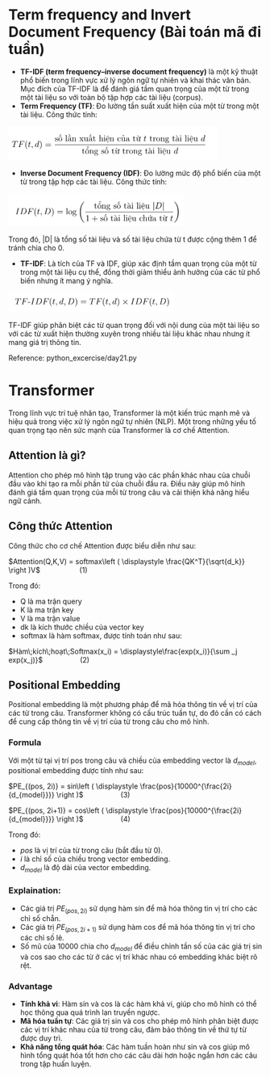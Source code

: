 # Term frequency and Invert Document Frequency (Bài toán mã đi tuần)
* **TF-IDF (term frequency–inverse document frequency)** là một kỹ thuật phổ biến trong lĩnh vực xử lý ngôn ngữ tự nhiên và khai thác văn bản. Mục đích của TF-IDF là để đánh giá tầm quan trọng của một từ trong một tài liệu so với toàn bộ tập hợp các tài liệu (corpus).
* **Term Frequency (TF)**: Đo lường tần suất xuất hiện của một từ trong một tài liệu. Công thức tính:

![alt text](./docs/tf.PNG)
* **Inverse Document Frequency (IDF)**: Đo lường mức độ phổ biến của một từ trong tập hợp các tài liệu. Công thức tính:

![alt text](./docs/idf.PNG)

Trong đó, |D| là tổng số tài liệu và số tài liệu chứa từ t được cộng thêm 1 để tránh chia cho 0.

* **TF-IDF**: Là tích của TF và IDF, giúp xác định tầm quan trọng của một từ trong một tài liệu cụ thể, đồng thời giảm thiểu ảnh hưởng của các từ phổ biến nhưng ít mang ý nghĩa.

![alt text](./docs/if-idf.PNG)

TF-IDF giúp phân biệt các từ quan trọng đối với nội dung của một tài liệu so với các từ xuất hiện thường xuyên trong nhiều tài liệu khác nhau nhưng ít mang giá trị thông tin.

Reference: python_excercise/day21.py

# Transformer
Trong lĩnh vực trí tuệ nhân tạo, Transformer là một kiến trúc mạnh mẽ và hiệu quả trong
việc xử lý ngôn ngữ tự nhiên (NLP). Một trong những yếu tố quan trọng tạo nên sức mạnh
của Transformer là cơ chế Attention.

## Attention là gì?
Attention cho phép mô hình tập trung vào các phần khác nhau của chuỗi đầu vào khi tạo
ra mỗi phần tử của chuỗi đầu ra. Điều này giúp mô hình đánh giá tầm quan trọng của mỗi
từ trong câu và cải thiện khả năng hiểu ngữ cảnh.

## Công thức Attention
Công thức cho cơ chế Attention được biểu diễn như sau:

$Attention(Q,K,V) = softmax\left ( \displaystyle \frac{QK^T}{\sqrt{d_k}} \right )V$ &emsp;&emsp;&emsp;&emsp;&emsp; (1)

Trong đó:
* Q là ma trận query
* K là ma trận key
* V là ma trận value
* dk là kích thước chiều của vector key
* softmax là hàm softmax, được tính toán như sau:

$Hàm\;kích\;hoạt\;Softmax(x_i) = \displaystyle\frac{exp(x_i)}{\sum _j exp(x_j)}$&emsp;&emsp;&emsp;&emsp;&emsp; (2)

## Positional Embedding
Positional embedding là một phương pháp để mã hóa thông tin về vị trí của các từ trong
câu. Transformer không có cấu trúc tuần tự, do đó cần có cách để cung cấp thông tin về vị
trí của từ trong câu cho mô hình.

### Formula
Với một từ tại vị trí pos trong câu và chiều của embedding vector là $d_{model}$, positional embedding được tính như sau:

$PE_{(pos, 2i)} = sin\left ( \displaystyle \frac{pos}{10000^{\frac{2i}{d_{model}}}} \right )$&emsp;&emsp;&emsp;&emsp;&emsp; (3)

$PE_{(pos, 2i+1)} = cos\left ( \displaystyle \frac{pos}{10000^{\frac{2i}{d_{model}}}} \right )$&emsp;&emsp;&emsp;&emsp;&emsp; (4)

Trong đó:
- *pos* là vị trí của từ trong câu (bắt đầu từ 0).
- *i* là chỉ số của chiều trong vector embedding.
- $d_{model}$ là độ dài của vector embedding.

### Explaination:
- Các giá trị $PE_{(pos, 2i)}$ sử dụng hàm sin để mã hóa thông tin vị trí cho các chỉ số chẵn.
- Các giá trị $PE_{(pos, 2i+1)}$ sử dụng hàm cos để mã hóa thông tin vị trí cho các chỉ số lẻ.
- Số mũ của 10000 chia cho $d_{model}$ để điều chỉnh tần số của các giá trị sin và cos sao cho các từ ở các vị trí khác nhau có embedding khác biệt rõ rệt.

### Advantage
- **Tính khả vi**: Hàm sin và cos là các hàm khả vi, giúp cho mô hình có thể học thông qua quá trình lan truyền ngược.
- **Mã hóa tuần tự**: Các giá trị sin và cos cho phép mô hình phân biệt được các vị trí khác nhau của từ trong câu, đảm bảo thông tin về thứ tự từ được duy trì.
- **Khả năng tổng quát hóa**: Các hàm tuần hoàn như sin và cos giúp mô hình tổng quát hóa tốt hơn cho các câu dài hơn hoặc ngắn hơn các câu trong tập huấn luyện.

